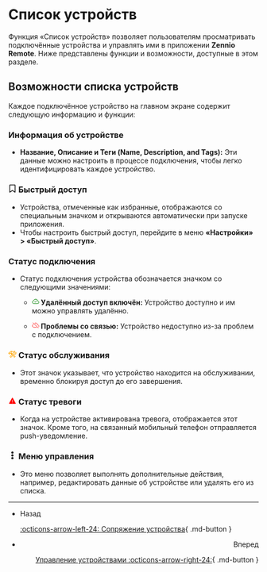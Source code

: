 # Список устройств

Функция «Список устройств» позволяет пользователям просматривать подключённые устройства и управлять ими в приложении **Zennio Remote**. Ниже представлены функции и возможности, доступные в этом разделе.

## Возможности списка устройств

Каждое подключённое устройство на главном экране содержит следующую информацию и функции:

### Информация об устройстве

- **Название, Описание и Теги (Name, Description, and Tags):** Эти данные можно настроить в процессе подключения, чтобы легко идентифицировать каждое устройство.

### <svg stroke="currentColor" fill="currentColor" stroke-width="0" viewBox="0 0 384 512" height="1em" width="1em" xmlns="http://www.w3.org/2000/svg"><path d="M0 48C0 21.5 21.5 0 48 0l0 48 0 393.4 130.1-92.9c8.3-6 19.6-6 27.9 0L336 441.4 336 48 48 48 48 0 336 0c26.5 0 48 21.5 48 48l0 440c0 9-5 17.2-13 21.3s-17.6 3.4-24.9-1.8L192 397.5 37.9 507.5c-7.3 5.2-16.9 5.9-24.9 1.8S0 497 0 488L0 48z"></path></svg> Быстрый доступ

- Устройства, отмеченные как избранные, отображаются со специальным значком и открываются автоматически при запуске приложения.
- Чтобы настроить быстрый доступ, перейдите в меню **«Настройки» > «Быстрый доступ»**.

### Статус подключения

- Статус подключения устройства обозначается значком со следующими значениями:

    - <svg stroke="currentColor" fill="currentColor" stroke-width="0" viewBox="0 0 16 16" style="color:green" height="1em" width="1em" xmlns="http://www.w3.org/2000/svg"><path fill-rule="evenodd" d="M10.354 6.146a.5.5 0 0 1 0 .708l-3 3a.5.5 0 0 1-.708 0l-1.5-1.5a.5.5 0 1 1 .708-.708L7 8.793l2.646-2.647a.5.5 0 0 1 .708 0"></path><path d="M4.406 3.342A5.53 5.53 0 0 1 8 2c2.69 0 4.923 2 5.166 4.579C14.758 6.804 16 8.137 16 9.773 16 11.569 14.502 13 12.687 13H3.781C1.708 13 0 11.366 0 9.318c0-1.763 1.266-3.223 2.942-3.593.143-.863.698-1.723 1.464-2.383m.653.757c-.757.653-1.153 1.44-1.153 2.056v.448l-.445.049C2.064 6.805 1 7.952 1 9.318 1 10.785 2.23 12 3.781 12h8.906C13.98 12 15 10.988 15 9.773c0-1.216-1.02-2.228-2.313-2.228h-.5v-.5C12.188 4.825 10.328 3 8 3a4.53 4.53 0 0 0-2.941 1.1z"></path></svg> **Удалённый доступ включён:** Устройство доступно и им можно управлять удалённо.

    - <svg stroke="currentColor" fill="currentColor" stroke-width="0" viewBox="0 0 512 512" style="color:red" height="1em" width="1em" xmlns="http://www.w3.org/2000/svg"><path fill="none" stroke-linecap="round" stroke-linejoin="round" stroke-width="32" d="M93.72 183.25C49.49 198.05 16 233.1 16 288c0 66 54 112 120 112h184.37m147.45-22.26C485.24 363.3 496 341.61 496 312c0-59.82-53-85.76-96-88-8.89-89.54-71-144-144-144-26.16 0-48.79 6.93-67.6 18.14"></path><path fill="none" stroke-linecap="round" stroke-miterlimit="10" stroke-width="32" d="M448 448 64 64"></path></svg> **Проблемы со связью:** Устройство недоступно из-за проблем с подключением.

### <svg stroke="currentColor" fill="currentColor" stroke-width="0" viewBox="0 0 512 512" style="color:orange" height="1em" width="1em" xmlns="http://www.w3.org/2000/svg"><path fill="none" stroke-linecap="round" stroke-miterlimit="10" stroke-width="32" d="M436.67 184.11a27.17 27.17 0 0 1-38.3 0l-22.48-22.49a27.15 27.15 0 0 1 0-38.29l50.89-50.89a.85.85 0 0 0-.26-1.38C393.68 57 351.09 64.15 324.05 91c-25.88 25.69-27.35 64.27-17.87 98a27 27 0 0 1-7.67 27.14l-173 160.76a40.76 40.76 0 1 0 57.57 57.54l162.15-173.3a27 27 0 0 1 26.77-7.7c33.46 8.94 71.49 7.26 97.07-17.94 27.49-27.08 33.42-74.94 20.1-102.33a.85.85 0 0 0-1.36-.22z"></path><path fill="none" stroke-linecap="round" stroke-linejoin="round" stroke-width="32" d="M224 284c-17.48-17-25.49-24.91-31-30.29a18.24 18.24 0 0 1-3.33-21.35 20.76 20.76 0 0 1 3.5-4.62l15.68-15.29a18.66 18.66 0 0 1 5.63-3.87 18.11 18.11 0 0 1 20 3.62c5.45 5.29 15.43 15 33.41 32.52m49.18 46.58c40.95 38.1 90.62 83.27 110 99.41a13.46 13.46 0 0 1 .94 19.92L394.63 444a14 14 0 0 1-20.29-.76c-16.53-19.18-61.09-67.11-99.27-107"></path><path fill="none" stroke-linecap="round" stroke-linejoin="round" stroke-width="32" d="m17.34 193.5 29.41-28.74a4.71 4.71 0 0 1 3.41-1.35 4.85 4.85 0 0 1 3.41 1.35h0a9.86 9.86 0 0 0 8.19 2.77c3.83-.42 7.92-1.6 10.57-4.12 6-5.8-.94-17.23 4.34-24.54a207 207 0 0 1 19.78-22.6c6-5.88 29.84-28.32 69.9-44.45A107.31 107.31 0 0 1 206.67 64c22.59 0 40 10 46.26 15.67a89.54 89.54 0 0 1 10.28 11.64 78.92 78.92 0 0 0-9.21-2.77 68.82 68.82 0 0 0-20-1.26c-13.33 1.09-29.41 7.26-38 14-13.9 11-19.87 25.72-20.81 44.71-.68 14.12 2.72 22.1 36.1 55.49a6.6 6.6 0 0 1-.34 9.16l-18.22 18a6.88 6.88 0 0 1-9.54.09c-21.94-21.94-36.65-33.09-45-38.16s-15.07-6.5-18.3-6.85a30.85 30.85 0 0 0-18.27 3.87 11.39 11.39 0 0 0-2.64 2 14.14 14.14 0 0 0 .42 20.08l1.71 1.6a4.63 4.63 0 0 1 0 6.64L71.73 246.6a4.71 4.71 0 0 1-3.41 1.4 4.86 4.86 0 0 1-3.41-1.35l-47.57-46.43a4.88 4.88 0 0 1 0-6.72z"></path></svg> Статус обслуживания

- Этот значок указывает, что устройство находится на обслуживании, временно блокируя доступ до его завершения.

### <svg stroke="currentColor" fill="currentColor" stroke-width="0" viewBox="0 0 512 512" style="color:red" height="1em" width="1em" xmlns="http://www.w3.org/2000/svg"><path d="M228.9 79.9L51.8 403.1C40.6 423.3 55.5 448 78.9 448h354.3c23.3 0 38.2-24.7 27.1-44.9L283.1 79.9c-11.7-21.2-42.5-21.2-54.2 0zM273.6 214L270 336h-28l-3.6-122h35.2zM256 402.4c-10.7 0-19.1-8.1-19.1-18.4s8.4-18.4 19.1-18.4 19.1 8.1 19.1 18.4-8.4 18.4-19.1 18.4z"></path></svg> Статус тревоги

- Когда на устройстве активирована тревога, отображается этот значок. Кроме того, на связанный мобильный телефон отправляется push-уведомление.

### <svg stroke="currentColor" fill="currentColor" stroke-width="0" viewBox="0 0 192 512" height="1em" width="1em" xmlns="http://www.w3.org/2000/svg"><path d="M96 184c39.8 0 72 32.2 72 72s-32.2 72-72 72-72-32.2-72-72 32.2-72 72-72zM24 80c0 39.8 32.2 72 72 72s72-32.2 72-72S135.8 8 96 8 24 40.2 24 80zm0 352c0 39.8 32.2 72 72 72s72-32.2 72-72-32.2-72-72-72-72 32.2-72 72z"></path></svg> Меню управления

- Это меню позволяет выполнять дополнительные действия, например, редактировать данные об устройстве или удалять его из списка.

------

<div class="grid cards" markdown>

- <div class="card" style="text-align: left;">Назад

    [:octicons-arrow-left-24: Сопряжение устройства](/zr-manual-ru/devices/device_pairing/){ .md-button }

- <div class="card" style="text-align: right;">Вперед
  
    [Управление устройствами :octicons-arrow-right-24:](/zr-manual-ru/devices/device_management/){ .md-button }

</div></div></div>